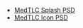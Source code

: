 - [MedTLC Splash PSD](https://www.dropbox.com/s/n5motnk3j18lxwg/MedTLC%20Splash%202048%20x%202048.psd?dl=0)
- [MedTLC Icon PSD](https://www.dropbox.com/s/fc1ukfplxh76vcx/medtlc_icon.psd?dl=0)

